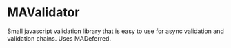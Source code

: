 MAValidator
===========

Small javascript validation library that is easy to use for async validation and validation chains. Uses MADeferred.
